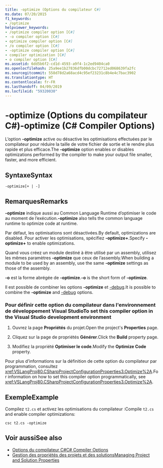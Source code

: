 ```yaml
---
title: -optimize (Options du compilateur C#)
ms.date: 07/20/2015
f1_keywords:
- /optimize
helpviewer_keywords:
- /optimize compiler option [C#]
- -o compiler option [C#]
- optimize compiler option [C#]
- /o compiler option [C#]
- -optimize compiler option [C#]
- compiler optimization [C#]
- o compiler option [C#]
ms.assetid: 6dd5b6f2-cd1d-4593-a9f4-1c2ed9404ca0
ms.openlocfilehash: 25a9ee1b27836dfb00dcbc72712ed068639fa2fc
ms.sourcegitcommit: 558d78d2a68acd4c95ef23231c8b4e4c7bac3902
ms.translationtype: HT
ms.contentlocale: fr-FR
ms.lasthandoff: 04/09/2019
ms.locfileid: "59320030"
---
```

# <a name="-optimize-c-compiler-options"></a><span data-ttu-id="c1b7a-102">-optimize (Options du compilateur C#)</span><span class="sxs-lookup"><span data-stu-id="c1b7a-102">-optimize (C# Compiler Options)</span></span>
<span data-ttu-id="c1b7a-103">L’option **-optimize** active ou désactive les optimisations effectuées par le compilateur pour réduire la taille de votre fichier de sortie et le rendre plus rapide et plus efficace.</span><span class="sxs-lookup"><span data-stu-id="c1b7a-103">The **-optimize** option enables or disables optimizations performed by the compiler to make your output file smaller, faster, and more efficient.</span></span>  
  
## <a name="syntax"></a><span data-ttu-id="c1b7a-104">Syntaxe</span><span class="sxs-lookup"><span data-stu-id="c1b7a-104">Syntax</span></span>  
  
```console  
-optimize[+ | -]  
```  
  
## <a name="remarks"></a><span data-ttu-id="c1b7a-105">Remarques</span><span class="sxs-lookup"><span data-stu-id="c1b7a-105">Remarks</span></span>  
 <span data-ttu-id="c1b7a-106">**-optimize** indique aussi au Common Language Runtime d’optimiser le code au moment de l’exécution.</span><span class="sxs-lookup"><span data-stu-id="c1b7a-106">**-optimize** also tells the common language runtime to optimize code at runtime.</span></span>  
  
 <span data-ttu-id="c1b7a-107">Par défaut, les optimisations sont désactivées.</span><span class="sxs-lookup"><span data-stu-id="c1b7a-107">By default, optimizations are disabled.</span></span> <span data-ttu-id="c1b7a-108">Pour activer les optimisations, spécifiez **-optimize+**.</span><span class="sxs-lookup"><span data-stu-id="c1b7a-108">Specify **-optimize+** to enable optimizations.</span></span>  
  
 <span data-ttu-id="c1b7a-109">Quand vous créez un module destiné à être utilisé par un assembly, utilisez les mêmes paramètres **-optimize** que ceux de l’assembly.</span><span class="sxs-lookup"><span data-stu-id="c1b7a-109">When building a module to be used by an assembly, use the same **-optimize** settings as those of the assembly.</span></span>  
  
 <span data-ttu-id="c1b7a-110">**-o** est la forme abrégée de **-optimize**.</span><span class="sxs-lookup"><span data-stu-id="c1b7a-110">**-o** is the short form of **-optimize**.</span></span>  
  
 <span data-ttu-id="c1b7a-111">Il est possible de combiner les options **-optimize** et [-debug](../../../csharp/language-reference/compiler-options/debug-compiler-option.md).</span><span class="sxs-lookup"><span data-stu-id="c1b7a-111">It is possible to combine the **-optimize** and [-debug](../../../csharp/language-reference/compiler-options/debug-compiler-option.md) options.</span></span>  
  
### <a name="to-set-this-compiler-option-in-the-visual-studio-development-environment"></a><span data-ttu-id="c1b7a-112">Pour définir cette option du compilateur dans l'environnement de développement Visual Studio</span><span class="sxs-lookup"><span data-stu-id="c1b7a-112">To set this compiler option in the Visual Studio development environment</span></span>  
  
1. <span data-ttu-id="c1b7a-113">Ouvrez la page **Propriétés** du projet.</span><span class="sxs-lookup"><span data-stu-id="c1b7a-113">Open the project's **Properties** page.</span></span>  
  
2. <span data-ttu-id="c1b7a-114">Cliquez sur la page de propriétés **Générer**.</span><span class="sxs-lookup"><span data-stu-id="c1b7a-114">Click the **Build** property page.</span></span>  
  
3. <span data-ttu-id="c1b7a-115">Modifiez la propriété **Optimiser le code**.</span><span class="sxs-lookup"><span data-stu-id="c1b7a-115">Modify the **Optimize Code** property.</span></span>  
  
 <span data-ttu-id="c1b7a-116">Pour plus d’informations sur la définition de cette option du compilateur par programmation, consultez <xref:VSLangProj80.CSharpProjectConfigurationProperties3.Optimize%2A>.</span><span class="sxs-lookup"><span data-stu-id="c1b7a-116">For information on how to set this compiler option programmatically, see <xref:VSLangProj80.CSharpProjectConfigurationProperties3.Optimize%2A>.</span></span>  
  
## <a name="example"></a><span data-ttu-id="c1b7a-117">Exemple</span><span class="sxs-lookup"><span data-stu-id="c1b7a-117">Example</span></span>  
 <span data-ttu-id="c1b7a-118">Compilez `t2.cs` et activez les optimisations du compilateur :</span><span class="sxs-lookup"><span data-stu-id="c1b7a-118">Compile `t2.cs` and enable compiler optimizations:</span></span>  
  
```console  
csc t2.cs -optimize  
```  
  
## <a name="see-also"></a><span data-ttu-id="c1b7a-119">Voir aussi</span><span class="sxs-lookup"><span data-stu-id="c1b7a-119">See also</span></span>

- [<span data-ttu-id="c1b7a-120">Options du compilateur C#</span><span class="sxs-lookup"><span data-stu-id="c1b7a-120">C# Compiler Options</span></span>](../../../csharp/language-reference/compiler-options/index.md)
- [<span data-ttu-id="c1b7a-121">Gestion des propriétés des projets et des solutions</span><span class="sxs-lookup"><span data-stu-id="c1b7a-121">Managing Project and Solution Properties</span></span>](/visualstudio/ide/managing-project-and-solution-properties)
